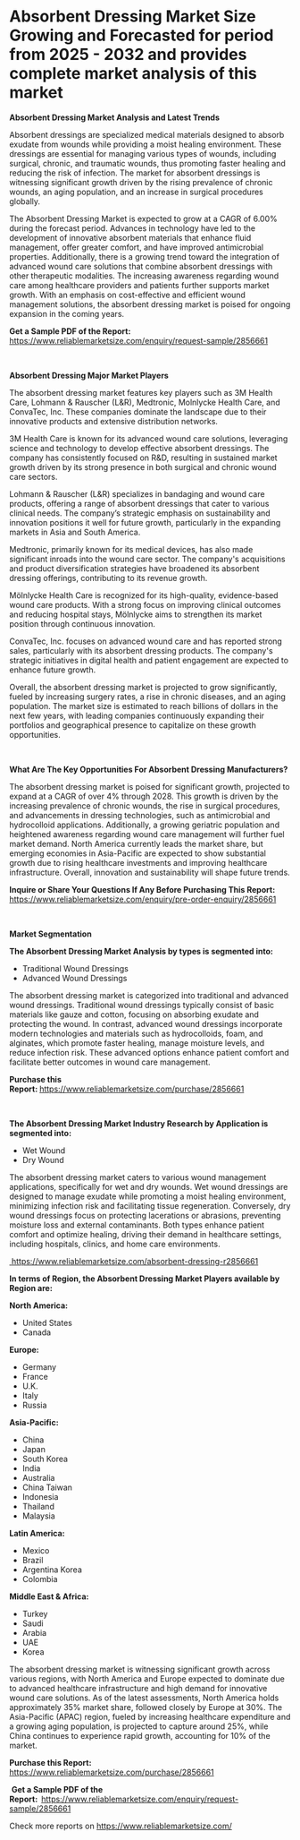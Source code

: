 <p><h1>Absorbent Dressing Market Size Growing and Forecasted for period from 2025 - 2032 and provides complete market analysis of this market</h1></p><p><strong>Absorbent Dressing Market Analysis and Latest Trends</strong></p>
<p><p>Absorbent dressings are specialized medical materials designed to absorb exudate from wounds while providing a moist healing environment. These dressings are essential for managing various types of wounds, including surgical, chronic, and traumatic wounds, thus promoting faster healing and reducing the risk of infection. The market for absorbent dressings is witnessing significant growth driven by the rising prevalence of chronic wounds, an aging population, and an increase in surgical procedures globally. </p><p>The Absorbent Dressing Market is expected to grow at a CAGR of 6.00% during the forecast period. Advances in technology have led to the development of innovative absorbent materials that enhance fluid management, offer greater comfort, and have improved antimicrobial properties. Additionally, there is a growing trend toward the integration of advanced wound care solutions that combine absorbent dressings with other therapeutic modalities. The increasing awareness regarding wound care among healthcare providers and patients further supports market growth. With an emphasis on cost-effective and efficient wound management solutions, the absorbent dressing market is poised for ongoing expansion in the coming years.</p></p>
<p><strong>Get a Sample PDF of the Report:&nbsp;</strong> <a href="https://www.reliablemarketsize.com/enquiry/request-sample/2856661?utm_campaign=3365&utm_medium=2&utm_source=Github&utm_content=ia&utm_term=12032025&utm_id=absorbent-dressing">https://www.reliablemarketsize.com/enquiry/request-sample/2856661</a></p>
<p>&nbsp;</p>
<p><strong>Absorbent Dressing Major Market Players</strong></p>
<p><p>The absorbent dressing market features key players such as 3M Health Care, Lohmann & Rauscher (L&R), Medtronic, Molnlycke Health Care, and ConvaTec, Inc. These companies dominate the landscape due to their innovative products and extensive distribution networks.</p><p>3M Health Care is known for its advanced wound care solutions, leveraging science and technology to develop effective absorbent dressings. The company has consistently focused on R&D, resulting in sustained market growth driven by its strong presence in both surgical and chronic wound care sectors.</p><p>Lohmann & Rauscher (L&R) specializes in bandaging and wound care products, offering a range of absorbent dressings that cater to various clinical needs. The company’s strategic emphasis on sustainability and innovation positions it well for future growth, particularly in the expanding markets in Asia and South America.</p><p>Medtronic, primarily known for its medical devices, has also made significant inroads into the wound care sector. The company's acquisitions and product diversification strategies have broadened its absorbent dressing offerings, contributing to its revenue growth.</p><p>Mölnlycke Health Care is recognized for its high-quality, evidence-based wound care products. With a strong focus on improving clinical outcomes and reducing hospital stays, Mölnlycke aims to strengthen its market position through continuous innovation.</p><p>ConvaTec, Inc. focuses on advanced wound care and has reported strong sales, particularly with its absorbent dressing products. The company's strategic initiatives in digital health and patient engagement are expected to enhance future growth.</p><p>Overall, the absorbent dressing market is projected to grow significantly, fueled by increasing surgery rates, a rise in chronic diseases, and an aging population. The market size is estimated to reach billions of dollars in the next few years, with leading companies continuously expanding their portfolios and geographical presence to capitalize on these growth opportunities.</p></p>
<p>&nbsp;</p>
<p><strong>What Are The Key Opportunities For Absorbent Dressing Manufacturers?</strong></p>
<p><p>The absorbent dressing market is poised for significant growth, projected to expand at a CAGR of over 4% through 2028. This growth is driven by the increasing prevalence of chronic wounds, the rise in surgical procedures, and advancements in dressing technologies, such as antimicrobial and hydrocolloid applications. Additionally, a growing geriatric population and heightened awareness regarding wound care management will further fuel market demand. North America currently leads the market share, but emerging economies in Asia-Pacific are expected to show substantial growth due to rising healthcare investments and improving healthcare infrastructure. Overall, innovation and sustainability will shape future trends.</p></p>
<p><strong>Inquire or Share Your Questions If Any Before Purchasing This Report:</strong> <a href="https://www.reliablemarketsize.com/enquiry/pre-order-enquiry/2856661?utm_campaign=3365&utm_medium=2&utm_source=Github&utm_content=ia&utm_term=12032025&utm_id=absorbent-dressing">https://www.reliablemarketsize.com/enquiry/pre-order-enquiry/2856661</a></p>
<p>&nbsp;</p>
<p><strong>Market Segmentation</strong></p>
<p><strong>The Absorbent Dressing Market Analysis by types is segmented into:</strong></p>
<p><ul><li>Traditional Wound Dressings</li><li>Advanced Wound Dressings</li></ul></p>
<p><p>The absorbent dressing market is categorized into traditional and advanced wound dressings. Traditional wound dressings typically consist of basic materials like gauze and cotton, focusing on absorbing exudate and protecting the wound. In contrast, advanced wound dressings incorporate modern technologies and materials such as hydrocolloids, foam, and alginates, which promote faster healing, manage moisture levels, and reduce infection risk. These advanced options enhance patient comfort and facilitate better outcomes in wound care management.</p></p>
<p><strong>Purchase this Report:&nbsp;</strong><a href="https://www.reliablemarketsize.com/purchase/2856661?utm_campaign=3365&utm_medium=2&utm_source=Github&utm_content=ia&utm_term=12032025&utm_id=absorbent-dressing">https://www.reliablemarketsize.com/purchase/2856661</a></p>
<p>&nbsp;</p>
<p><strong>The Absorbent Dressing Market Industry Research by Application is segmented into:</strong></p>
<p><ul><li>Wet Wound</li><li>Dry Wound</li></ul></p>
<p><p>The absorbent dressing market caters to various wound management applications, specifically for wet and dry wounds. Wet wound dressings are designed to manage exudate while promoting a moist healing environment, minimizing infection risk and facilitating tissue regeneration. Conversely, dry wound dressings focus on protecting lacerations or abrasions, preventing moisture loss and external contaminants. Both types enhance patient comfort and optimize healing, driving their demand in healthcare settings, including hospitals, clinics, and home care environments.</p></p>
<p><a href="https://www.reliablemarketsize.com/absorbent-dressing-r2856661?utm_campaign=3365&utm_medium=2&utm_source=Github&utm_content=ia&utm_term=12032025&utm_id=absorbent-dressing">&nbsp;https://www.reliablemarketsize.com/absorbent-dressing-r2856661</a></p>
<p><strong>In terms of Region, the Absorbent Dressing Market Players available by Region are:</strong></p>
<p>
    <p> <strong> North America: </strong>
        <ul>
            <li>United States</li>
            <li>Canada</li>
        </ul>
        </p> 
    <p> <strong> Europe: </strong>
        <ul>
            <li>Germany</li>
            <li>France</li>
            <li>U.K.</li>
            <li>Italy</li>
            <li>Russia</li>
        </ul>
        </p> 
    <p> <strong> Asia-Pacific: </strong>
        <ul>
            <li>China</li>
            <li>Japan</li>
            <li>South Korea</li>
            <li>India</li>
            <li>Australia</li>
            <li>China Taiwan</li>
            <li>Indonesia</li>
            <li>Thailand</li>
            <li>Malaysia</li>
        </ul>
        </p> 
    <p> <strong> Latin America: </strong>
        <ul>
            <li>Mexico</li>
            <li>Brazil</li>
            <li>Argentina Korea</li>
            <li>Colombia</li>
        </ul>
        </p> 
    <p> <strong> Middle East & Africa: </strong>
        <ul>
            <li>Turkey</li>
            <li>Saudi</li>
            <li>Arabia</li>
            <li>UAE</li>
            <li>Korea</li>
        </ul>
    </p>
    </p>
<p><p>The absorbent dressing market is witnessing significant growth across various regions, with North America and Europe expected to dominate due to advanced healthcare infrastructure and high demand for innovative wound care solutions. As of the latest assessments, North America holds approximately 35% market share, followed closely by Europe at 30%. The Asia-Pacific (APAC) region, fueled by increasing healthcare expenditure and a growing aging population, is projected to capture around 25%, while China continues to experience rapid growth, accounting for 10% of the market.</p></p>
<p><strong>Purchase this Report: </strong><a href="https://www.reliablemarketsize.com/purchase/2856661?utm_campaign=3365&utm_medium=2&utm_source=Github&utm_content=ia&utm_term=12032025&utm_id=absorbent-dressing">https://www.reliablemarketsize.com/purchase/2856661</a></p>
<p>&nbsp;<strong>Get a Sample PDF of the Report:&nbsp;&nbsp;</strong><a href="https://www.reliablemarketsize.com/enquiry/request-sample/2856661?utm_campaign=3365&utm_medium=2&utm_source=Github&utm_content=ia&utm_term=12032025&utm_id=absorbent-dressing">https://www.reliablemarketsize.com/enquiry/request-sample/2856661</a></p>
<p><strong></strong></p>
<p>Check more reports on <a href="https://www.reliablemarketsize.com/?utm_campaign=3365&utm_medium=2&utm_source=Github&utm_content=ia&utm_term=12032025&utm_id=absorbent-dressing">https://www.reliablemarketsize.com/</a></p>